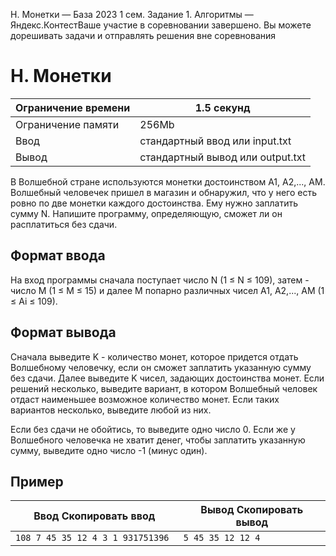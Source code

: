 H. Монетки — База 2023 1 сем. Задание 1. Алгоритмы — Яндекс.КонтестВаше участие в соревновании завершено. Вы можете дорешивать задачи и отправлять решения вне соревнования

# H. Монетки

| Ограничение времени | 1.5 секунд |
| --- | --- |
| Ограничение памяти | 256Mb |
| Ввод | стандартный ввод или input.txt |
| Вывод | стандартный вывод или output.txt |

В Волшебной стране используются монетки достоинством A1, A2,..., AM. Волшебный человечек пришел в магазин и обнаружил, что у него есть ровно по две монетки каждого достоинства. Ему нужно заплатить
сумму N. Напишите программу, определяющую, сможет ли он расплатиться без сдачи.

## Формат ввода

На вход программы сначала поступает число N (1 ≤ N ≤ 109), затем - число M (1 ≤ M ≤ 15) и далее M попарно различных чисел A1, A2,..., AM (1 ≤ Ai ≤ 109).

## Формат вывода

Сначала выведите K - количество монет, которое придется отдать Волшебному человечку, если он сможет заплатить указанную сумму без сдачи. Далее
выведите K чисел, задающих достоинства монет. Если решений несколько, выведите вариант, в котором Волшебный человек отдаст
наименьшее возможное количество монет. Если таких вариантов несколько, выведите любой из них.

Если без сдачи не обойтись, то выведите одно число 0. Если же у Волшебного человечка не хватит денег, чтобы заплатить указанную
сумму, выведите одно число -1 (минус один).

## Пример

| Ввод Скопировать ввод | Вывод Скопировать вывод |
| --- | --- |
| `108 7 45 35 12 4 3 1 931751396 ` | `5 45 35 12 12 4  ` |
